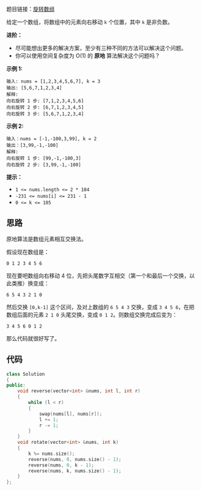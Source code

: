 题目链接：[旋转数组](https://leetcode-cn.com/problems/rotate-array/)

给定一个数组，将数组中的元素向右移动 `k` 个位置，其中 `k` 是非负数。

 

**进阶：**

- 尽可能想出更多的解决方案，至少有三种不同的方法可以解决这个问题。
- 你可以使用空间复杂度为 O(1) 的 **原地** 算法解决这个问题吗？

 

**示例 1:**

```
输入: nums = [1,2,3,4,5,6,7], k = 3
输出: [5,6,7,1,2,3,4]
解释:
向右旋转 1 步: [7,1,2,3,4,5,6]
向右旋转 2 步: [6,7,1,2,3,4,5]
向右旋转 3 步: [5,6,7,1,2,3,4]
```

**示例 2:**

```
输入：nums = [-1,-100,3,99], k = 2
输出：[3,99,-1,-100]
解释: 
向右旋转 1 步: [99,-1,-100,3]
向右旋转 2 步: [3,99,-1,-100]
```

 

**提示：**

- `1 <= nums.length <= 2 * 104`
- `-231 <= nums[i] <= 231 - 1`
- `0 <= k <= 105`

## 思路

原地算法是数组元素相互交换法。

假设现在数组是：

```
0 1 2 3 4 5 6
```

现在要吧数组向右移动 4 位，先把头尾数字互相交（第一个和最后一个交换，以此类推）换变成：

```
6 5 4 3 2 1 0
```

然后交换 `[0,k-1]` 这个区间，及对上数组的 `6 5 4 3` 交换，变成 `3 4 5 6`，在把数组后面的元素 `2 1 0` 头尾交换，变成 `0 1 2`。则数组交换完成后变为：

```
3 4 5 6 0 1 2
```

那么代码就很好写了。

## 代码

```cpp
class Solution
{
public:
    void reverse(vector<int> &nums, int l, int r)
    {
        while (l < r)
        {
            swap(nums[l], nums[r]);
            l += 1;
            r -= 1;
        }
    }
    void rotate(vector<int> &nums, int k)
    {
        k %= nums.size();
        reverse(nums, 0, nums.size() - 1);
        reverse(nums, 0, k - 1);
        reverse(nums, k, nums.size() - 1);
    }
};
```





